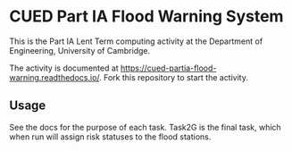 # CUED Part IA Flood Warning System

This is the Part IA Lent Term computing activity at the Department of
Engineering, University of Cambridge.

The activity is documented at
https://cued-partia-flood-warning.readthedocs.io/. Fork this repository
to start the activity.

## Usage
See the docs for the purpose of each task. Task2G is the final task, which when run will assign risk statuses to the flood stations.
